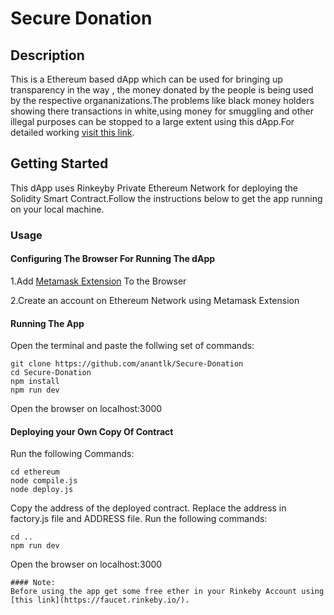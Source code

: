 # Secure Donation

## Description

This is a Ethereum based dApp which can be used for bringing up transparency in the way , the money donated by the people is being used by the respective organanizations.The problems like black money holders showing there transactions in white,using money for smuggling and other illegal purposes can be stopped to a large extent using this dApp.For detailed working [visit this link](https://dev.to/anantlk/blockcahin-based-dapp-for-donation-system-kbe).

## Getting Started

This dApp uses Rinkeyby Private Ethereum Network for deploying the Solidity Smart Contract.Follow the instructions below to get the app running on your local machine.

### Usage

#### Configuring The Browser For Running The dApp

1.Add [Metamask Extension](chrome.google.com/webstore/detail/metamask/nkbihfbeogaeaoehlefnkodbefgpgknn?hl=en) To the Browser

2.Create an account on Ethereum Network using Metamask Extension


#### Running The App

Open the terminal and paste the follwing set of commands:

```
git clone https://github.com/anantlk/Secure-Donation
cd Secure-Donation
npm install
npm run dev
```

Open the browser on localhost:3000

#### Deploying your Own Copy Of Contract

Run the following Commands:

```
cd ethereum
node compile.js
node deploy.js
```
Copy the address of the deployed contract.
Replace the address in factory.js file and ADDRESS file.
Run the following commands:
```
cd ..
npm run dev
```
Open the browser on localhost:3000
```
#### Note:
Before using the app get some free ether in your Rinkeby Account using [this link](https://faucet.rinkeby.io/).
